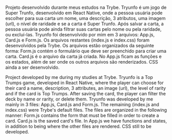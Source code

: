 Projeto desenvolvido durante meus estudos na Trybe. Tryunfo é um jogo de Super Trunfo, desenvolvido em React Native, onde a pessoa usuária pode escolher para sua carta um nome, uma descrição, 3 atributos, uma imagem (url), o nível de raridade e se a carta é Super Trunfo. Após salvar a carta, a pessoa usuária pode ainda filtrar suas cartas pelo nome ou pela raridade, ou excluí-las. Tryunfo foi desenvolvido por mim em 3 arquivos: App.js, Card.js e Form.js. Os arquivos restantes (index.js e index.css) foram desenvolvidos pela Trybe. Os arquivos estão organizados da seguinte forma: Form.js contém o formulário que deve ser preenchido para criar uma carta. Card.js é o arquivo da carta já criada. No App.js ficam as funções e os estados, além de ser onde os outros arquivos são renderizados. CSS ainda a ser desenvolvido. 

Project developed by me during my studies at Trybe. Tryunfo is a Top Trumps game, developed in React Native, where the player can choose for their card a name, description, 3 attributes, an image (url), the level of rarity and if the card is Top Trumps. After saving the card, the player can filter the deck by name or rarity, or delete them. Tryunfo was developed by me mainly in 3 files: App.js, Card.js and Form.js. The remaining (index.js and index.css) were Trybe's default files. The files are organized in the following manner: Form.js contains the form that must be filled in order to create a card. Card.js is the saved card's file. In App.js we have functions and states, in addition to being where the other files are rendered. CSS still to be developed. 
